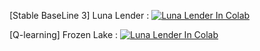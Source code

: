 [Stable BaseLine 3] Luna Lender : <a href="https://colab.research.google.com/drive/1SBAJfIf2ARzUAIsdneh3k80-NEImY29u?usp=sharing">
  <img src="https://colab.research.google.com/assets/colab-badge.svg" alt="Luna Lender In Colab"/>
</a>

[Q-learning] Frozen Lake : <a href="https://colab.research.google.com/drive/1U76HrWRCkQprrDE6Xmyfa_HK2E6ksvMU">
  <img src="https://colab.research.google.com/assets/colab-badge.svg" alt="Luna Lender In Colab"/>
</a>
